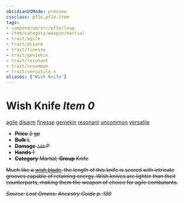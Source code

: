 ```yaml
---
obsidianUIMode: preview
cssclass: pf2e,pf2e-item
tags:
- compendium/src/pf2e/loag
- item/category/weapon/martial
- trait/agile
- trait/disarm
- trait/finesse
- trait/geniekin
- trait/resonant
- trait/uncommon
- trait/versatile-s
aliases: ["Wish Knife"]
---
```

# Wish Knife *Item 0*  
[agile](/rules/traits/agile.md)  [disarm](/rules/traits/disarm.md)  [finesse](/rules/traits/finesse.md)  [geniekin](/rules/traits/geniekin-loag.md)  [resonant](/rules/traits/resonant-loag.md)  [uncommon](/rules/traits/uncommon.md)  [versatile <s>](/rules/traits/versatile.md)  

- **Price** 2 gp
- **Bulk** L
- **Damage** `1d4` P
- **Hands** 1
- **Category** Martial; **Group** Knife 

Much like a [wish blade](/compendium/equipment/items/wish-blade-loag.md), the length of this knife is scored with intricate grooves capable of retaining energy. Wish knives are lighter than their counterparts, making them the weapon of choice for agile combatants.

*Source: Lost Omens: Ancestry Guide p. 139*